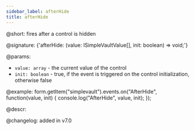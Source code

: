 ```yaml
---
sidebar_label: afterHide
title: afterHide
---          
```


@short: fires after a control is hidden

@signature: {'afterHide: (value: ISimpleVaultValue[], init: boolean) => void;'}

@params:
- `value: array` - the current value of the control
- `init: boolean` - true, if the event is triggered on the control initialization, otherwise false

@example:
form.getItem("simplevault").events.on("AfterHide", function(value, init) {
    console.log("AfterHide", value, init);
});

@descr:

@changelog: added in v7.0
